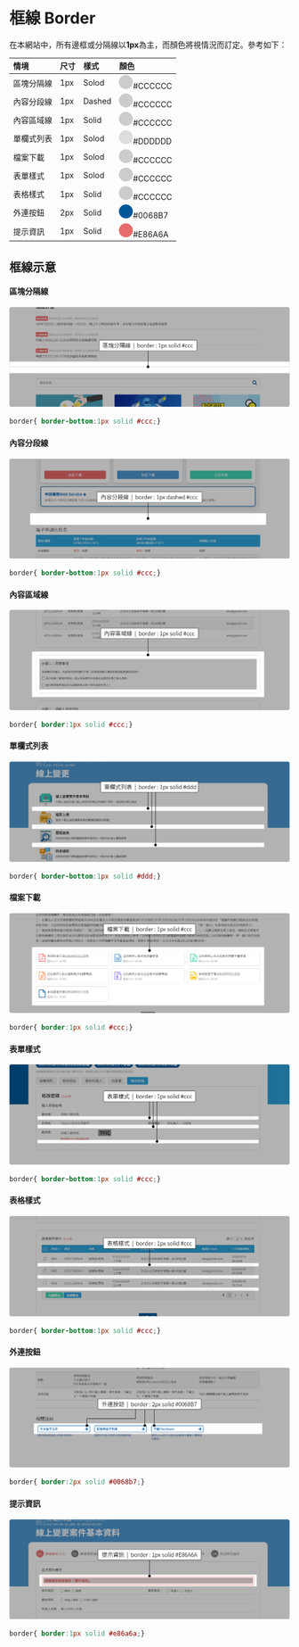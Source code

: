 # 框線 Border

在本網站中，所有邊框或分隔線以**1px**為主，而顏色將視情況而訂定。參考如下：

| 情境 | 尺寸 | 樣式 | 顏色 |
| :--- | :--- | :--- | :--- |
| 區塊分隔線 | 1px | Solod | ![](../.gitbook/assets/color_ccc.png)\#CCCCCC |
| 內容分段線 | 1px | Dashed | ![](../.gitbook/assets/color_ccc.png)\#CCCCCC |
| 內容區域線 | 1px | Solid | ![](../.gitbook/assets/color_ccc.png)\#CCCCCC |
| 單欄式列表 | 1px | Solod | ![](../.gitbook/assets/color_ddd.png)\#DDDDDD |
| 檔案下載 | 1px | Solod | ![](../.gitbook/assets/color_ccc.png)\#CCCCCC |
| 表單樣式 | 1px | Solod | ![](../.gitbook/assets/color_ccc.png)\#CCCCCC |
| 表格樣式 | 1px | Solid | ![](../.gitbook/assets/color_ccc.png)\#CCCCCC |
| 外連按鈕 | 2px | Solid | ![](../.gitbook/assets/color_logo.png)\#0068B7 |
| 提示資訊 | 1px | Solid | ![](../.gitbook/assets/color_04.png)\#E86A6A |

## 框線示意

#### 區塊分隔線

![](../.gitbook/assets/border_image_01.png)

```css
border{ border-bottom:1px solid #ccc;}
```

#### 內容分段線

![](../.gitbook/assets/border_image_02.png)

```css
border{ border-bottom:1px solid #ccc;}
```

#### 內容區域線

![](../.gitbook/assets/border_image_03.png)

```css
border{ border:1px solid #ccc;}
```

#### 單欄式列表

![](../.gitbook/assets/border_image_04.png)

```css
border{ border-bottom:1px solid #ddd;}
```

#### 檔案下載

![](../.gitbook/assets/border_image_05.png)

```css
border{ border:1px solid #ccc;}
```

#### 表單樣式

![](../.gitbook/assets/border_image_06.png)

```css
border{ border-bottom:1px solid #ccc;}
```

#### 表格樣式

![](../.gitbook/assets/border_image_07.png)

```css
border{ border-bottom:1px solid #ccc;}
```

#### 外連按鈕

![](../.gitbook/assets/border_image_08.png)

```css
border{ border:2px solid #0068b7;}
```

#### 提示資訊

![](../.gitbook/assets/border_image_09.png)

```css
border{ border:1px solid #e86a6a;}
```

